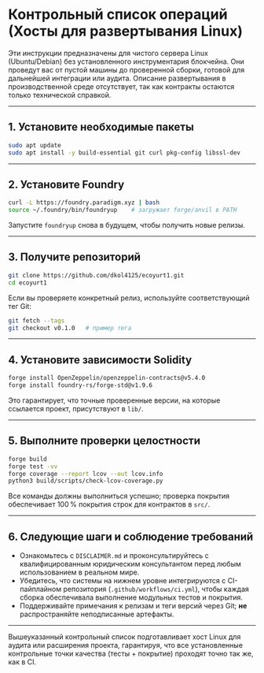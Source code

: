# Контрольный список операций (Хосты для развертывания Linux)

Эти инструкции предназначены для чистого сервера Linux (Ubuntu/Debian) без установленного инструментария блокчейна. Они проведут вас от пустой машины до проверенной сборки, готовой для дальнейшей интеграции или аудита. Описание развертывания в производственной среде отсутствует, так как контракты остаются только технической справкой.

---

## 1. Установите необходимые пакеты

```sh
sudo apt update
sudo apt install -y build-essential git curl pkg-config libssl-dev
```

---

## 2. Установите Foundry

```sh
curl -L https://foundry.paradigm.xyz | bash
source ~/.foundry/bin/foundryup    # загружает forge/anvil в PATH
```

Запустите `foundryup` снова в будущем, чтобы получить новые релизы.

---

## 3. Получите репозиторий

```sh
git clone https://github.com/dkol4125/ecoyurt1.git
cd ecoyurt1
```

Если вы проверяете конкретный релиз, используйте соответствующий тег Git:

```sh
git fetch --tags
git checkout v0.1.0   # пример тега
```

---

## 4. Установите зависимости Solidity

```sh
forge install OpenZeppelin/openzeppelin-contracts@v5.4.0
forge install foundry-rs/forge-std@v1.9.6
```

Это гарантирует, что точные проверенные версии, на которые ссылается проект, присутствуют в `lib/`.

---

## 5. Выполните проверки целостности

```sh
forge build
forge test -vv
forge coverage --report lcov --out lcov.info
python3 build/scripts/check-lcov-coverage.py
```

Все команды должны выполниться успешно; проверка покрытия обеспечивает 100 % покрытия строк для контрактов в `src/`.

---

## 6. Следующие шаги и соблюдение требований

* Ознакомьтесь с `DISCLAIMER.md` и проконсультируйтесь с квалифицированным юридическим консультантом перед любым использованием в реальном мире.
* Убедитесь, что системы на нижнем уровне интегрируются с CI-пайплайном репозитория (`.github/workflows/ci.yml`), чтобы каждая сборка обеспечивала выполнение модульных тестов и покрытия.
* Поддерживайте примечания к релизам и теги версий через Git; **не** распространяйте неподписанные артефакты.

---

Вышеуказанный контрольный список подготавливает хост Linux для аудита или расширения проекта, гарантируя, что все установленные контрольные точки качества (тесты + покрытие) проходят точно так же, как в CI.
